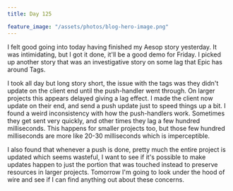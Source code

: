 ```yaml
---
title: Day 125

feature_image: "/assets/photos/blog-hero-image.png"
---
```


I felt good going into today having finished my Aesop story yesterday. It was intimidating, but
I got it done, it'll be a good demo for Friday. I picked up another story that was an investigative
story on some lag that Epic has around Tags.

I took all day but long story short, the issue with the tags was they didn't update on the client
end until the push-handler went through. On larger projects this appears delayed giving a lag effect.
I made the client now update on their end, and send a push update just to speed things up a bit.
I found a weird inconsistency with how the push-handlers work. Sometimes they get sent very quickly,
and other times they lag a few hundred milliseconds. This happens for smaller projects too, but those
few hundred milliseconds are more like 20-30 milliseconds which is imperceptible.

I also found that whenever a push is done, pretty much the entire project is updated which seems
wasteful, I want to see if it's possible to make updates happen to just the portion that was touched
instead to preserve resources in larger projects. Tomorrow I'm going to look under the hood of wire
and see if I can find anything out about these concerns.